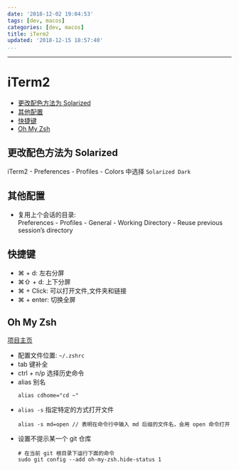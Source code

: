 ```yaml
---
date: '2018-12-02 19:04:53'
tags: [dev, macos]
categories: [dev, macos]
title: iTerm2
updated: '2018-12-15 18:57:40'
...
```

---
# iTerm2

<!-- MarkdownTOC -->

- [更改配色方法为 Solarized](#%E6%9B%B4%E6%94%B9%E9%85%8D%E8%89%B2%E6%96%B9%E6%B3%95%E4%B8%BA-solarized)
- [其他配置](#%E5%85%B6%E4%BB%96%E9%85%8D%E7%BD%AE)
- [快捷键](#%E5%BF%AB%E6%8D%B7%E9%94%AE)
- [Oh My Zsh](#oh-my-zsh)

<!-- /MarkdownTOC -->

<a id="%E6%9B%B4%E6%94%B9%E9%85%8D%E8%89%B2%E6%96%B9%E6%B3%95%E4%B8%BA-solarized"></a>
## 更改配色方法为 Solarized
iTerm2 - Preferences - Profiles - Colors 中选择 `Solarized Dark`

<a id="%E5%85%B6%E4%BB%96%E9%85%8D%E7%BD%AE"></a>
## 其他配置
-   复用上个会话的目录:  
    Preferences - Profiles - General - Working Directory - Reuse previous session’s directory

<a id="%E5%BF%AB%E6%8D%B7%E9%94%AE"></a>
## 快捷键
- ⌘ + d: 左右分屏
- ⌘⇧ + d: 上下分屏
- ⌘ + Click: 可以打开文件,文件夹和链接
- ⌘ + enter: 切换全屏

<a id="oh-my-zsh"></a>
## Oh My Zsh

[项目主页](https://github.com/robbyrussell/oh-my-zsh)

-   配置文件位置: `~/.zshrc`
-   tab 键补全
-   ctrl + n/p 选择历史命令
-   alias 别名
    ```
    alias cdhome="cd ~"
    ```
-   `alias -s` 指定特定的方式打开文件
    ```
    alias -s md=open // 表明在命令行中输入 md 后缀的文件名，会用 open 命令打开
    ```
-   设置不提示某一个 git 仓库
    ```
    # 在当前 git 根目录下运行下面的命令
    sudo git config --add oh-my-zsh.hide-status 1
    ```
